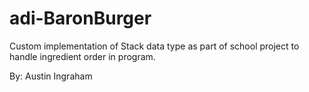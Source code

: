 # adi-BaronBurger
Custom implementation of Stack data type as part of school project to handle ingredient order in program.

By: Austin Ingraham
